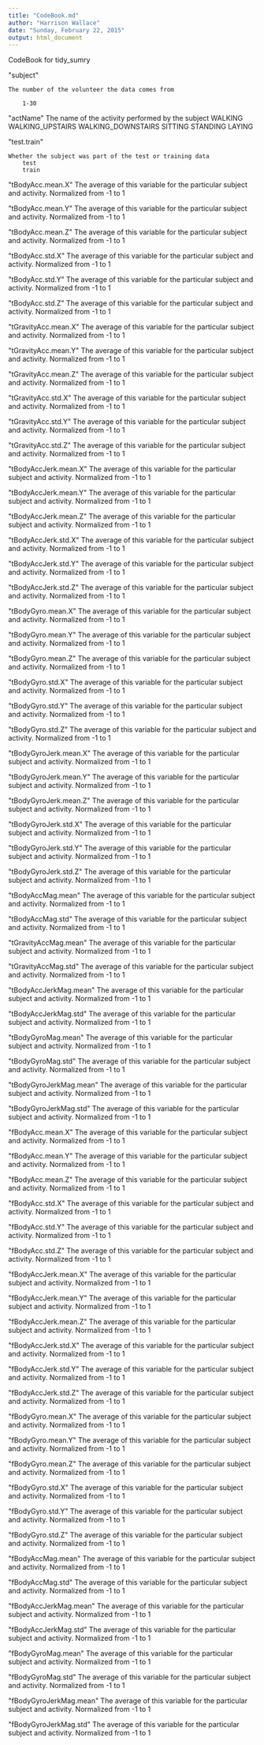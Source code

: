 ```yaml
---
title: "CodeBook.md"
author: "Harrison Wallace"
date: "Sunday, February 22, 2015"
output: html_document
---
```


CodeBook for tidy_sumry

"subject"
    
    The number of the volunteer the data comes from
       
        1-30
        
"actName"
    The name of the activity performed by the subject
        WALKING
        WALKING_UPSTAIRS
        WALKING_DOWNSTAIRS
        SITTING
        STANDING
        LAYING

"test.train"

    Whether the subject was part of the test or training data
        test
        train

"tBodyAcc.mean.X"
    The average of this variable for the particular subject and activity. Normalized from -1 to 1
    
"tBodyAcc.mean.Y"
    The average of this variable for the particular subject and activity. Normalized from -1 to 1
    
"tBodyAcc.mean.Z"
    The average of this variable for the particular subject and activity. Normalized from -1 to 1
    
"tBodyAcc.std.X"
    The average of this variable for the particular subject and activity. Normalized from -1 to 1
    
"tBodyAcc.std.Y"
    The average of this variable for the particular subject and activity. Normalized from -1 to 1
    
"tBodyAcc.std.Z"
    The average of this variable for the particular subject and activity. Normalized from -1 to 1
    
"tGravityAcc.mean.X"
    The average of this variable for the particular subject and activity. Normalized from -1 to 1
    
"tGravityAcc.mean.Y"
    The average of this variable for the particular subject and activity. Normalized from -1 to 1
    
"tGravityAcc.mean.Z"
    The average of this variable for the particular subject and activity. Normalized from -1 to 1
    
"tGravityAcc.std.X"
    The average of this variable for the particular subject and activity. Normalized from -1 to 1
    
"tGravityAcc.std.Y"
    The average of this variable for the particular subject and activity. Normalized from -1 to 1
    
"tGravityAcc.std.Z"
    The average of this variable for the particular subject and activity. Normalized from -1 to 1
    
"tBodyAccJerk.mean.X"
    The average of this variable for the particular subject and activity. Normalized from -1 to 1
    
"tBodyAccJerk.mean.Y"
    The average of this variable for the particular subject and activity. Normalized from -1 to 1
    
"tBodyAccJerk.mean.Z"
    The average of this variable for the particular subject and activity. Normalized from -1 to 1
    
"tBodyAccJerk.std.X"
    The average of this variable for the particular subject and activity. Normalized from -1 to 1
    
"tBodyAccJerk.std.Y"
    The average of this variable for the particular subject and activity. Normalized from -1 to 1
    
"tBodyAccJerk.std.Z"
    The average of this variable for the particular subject and activity. Normalized from -1 to 1
    
"tBodyGyro.mean.X"
    The average of this variable for the particular subject and activity. Normalized from -1 to 1
    
"tBodyGyro.mean.Y"
    The average of this variable for the particular subject and activity. Normalized from -1 to 1
    
"tBodyGyro.mean.Z"
    The average of this variable for the particular subject and activity. Normalized from -1 to 1
    
"tBodyGyro.std.X"
    The average of this variable for the particular subject and activity. Normalized from -1 to 1
    
"tBodyGyro.std.Y"
    The average of this variable for the particular subject and activity. Normalized from -1 to 1
    
"tBodyGyro.std.Z"
    The average of this variable for the particular subject and activity. Normalized from -1 to 1
    
"tBodyGyroJerk.mean.X"
    The average of this variable for the particular subject and activity. Normalized from -1 to 1
    
"tBodyGyroJerk.mean.Y"
    The average of this variable for the particular subject and activity. Normalized from -1 to 1
    
"tBodyGyroJerk.mean.Z"
    The average of this variable for the particular subject and activity. Normalized from -1 to 1
    
"tBodyGyroJerk.std.X"
    The average of this variable for the particular subject and activity. Normalized from -1 to 1
    
"tBodyGyroJerk.std.Y"
    The average of this variable for the particular subject and activity. Normalized from -1 to 1
    
"tBodyGyroJerk.std.Z"
    The average of this variable for the particular subject and activity. Normalized from -1 to 1
    
"tBodyAccMag.mean"
    The average of this variable for the particular subject and activity. Normalized from -1 to 1
    
"tBodyAccMag.std"
    The average of this variable for the particular subject and activity. Normalized from -1 to 1
    
"tGravityAccMag.mean"
    The average of this variable for the particular subject and activity. Normalized from -1 to 1
    
"tGravityAccMag.std"
    The average of this variable for the particular subject and activity. Normalized from -1 to 1
    
"tBodyAccJerkMag.mean"
    The average of this variable for the particular subject and activity. Normalized from -1 to 1
    
"tBodyAccJerkMag.std"
    The average of this variable for the particular subject and activity. Normalized from -1 to 1
    
"tBodyGyroMag.mean"
    The average of this variable for the particular subject and activity. Normalized from -1 to 1
    
"tBodyGyroMag.std"
    The average of this variable for the particular subject and activity. Normalized from -1 to 1
    
"tBodyGyroJerkMag.mean"
    The average of this variable for the particular subject and activity. Normalized from -1 to 1
    
"tBodyGyroJerkMag.std"
    The average of this variable for the particular subject and activity. Normalized from -1 to 1
    
"fBodyAcc.mean.X"
    The average of this variable for the particular subject and activity. Normalized from -1 to 1
    
"fBodyAcc.mean.Y"
    The average of this variable for the particular subject and activity. Normalized from -1 to 1
    
"fBodyAcc.mean.Z"
    The average of this variable for the particular subject and activity. Normalized from -1 to 1
    
"fBodyAcc.std.X"
    The average of this variable for the particular subject and activity. Normalized from -1 to 1
    
"fBodyAcc.std.Y"
    The average of this variable for the particular subject and activity. Normalized from -1 to 1
    
"fBodyAcc.std.Z"
    The average of this variable for the particular subject and activity. Normalized from -1 to 1
    
"fBodyAccJerk.mean.X"
    The average of this variable for the particular subject and activity. Normalized from -1 to 1
    
"fBodyAccJerk.mean.Y"
    The average of this variable for the particular subject and activity. Normalized from -1 to 1
    
"fBodyAccJerk.mean.Z"
    The average of this variable for the particular subject and activity. Normalized from -1 to 1
    
"fBodyAccJerk.std.X"
    The average of this variable for the particular subject and activity. Normalized from -1 to 1
    
"fBodyAccJerk.std.Y"
    The average of this variable for the particular subject and activity. Normalized from -1 to 1
    
"fBodyAccJerk.std.Z"
    The average of this variable for the particular subject and activity. Normalized from -1 to 1
    
"fBodyGyro.mean.X"
    The average of this variable for the particular subject and activity. Normalized from -1 to 1
    
"fBodyGyro.mean.Y"
    The average of this variable for the particular subject and activity. Normalized from -1 to 1
    
"fBodyGyro.mean.Z"
    The average of this variable for the particular subject and activity. Normalized from -1 to 1
    
"fBodyGyro.std.X"
    The average of this variable for the particular subject and activity. Normalized from -1 to 1
    
"fBodyGyro.std.Y"
    The average of this variable for the particular subject and activity. Normalized from -1 to 1
    
"fBodyGyro.std.Z"
    The average of this variable for the particular subject and activity. Normalized from -1 to 1
    
"fBodyAccMag.mean"
    The average of this variable for the particular subject and activity. Normalized from -1 to 1
    
"fBodyAccMag.std"
    The average of this variable for the particular subject and activity. Normalized from -1 to 1
    
"fBodyAccJerkMag.mean"
    The average of this variable for the particular subject and activity. Normalized from -1 to 1
    
"fBodyAccJerkMag.std"
    The average of this variable for the particular subject and activity. Normalized from -1 to 1
    
"fBodyGyroMag.mean"
    The average of this variable for the particular subject and activity. Normalized from -1 to 1
    
"fBodyGyroMag.std"
    The average of this variable for the particular subject and activity. Normalized from -1 to 1
    
"fBodyGyroJerkMag.mean"
    The average of this variable for the particular subject and activity. Normalized from -1 to 1

"fBodyGyroJerkMag.std"
    The average of this variable for the particular subject and activity. Normalized from -1 to 1
